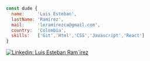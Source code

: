 ```javascript
const dude {
  name:     'Luis Esteban',
  lastName: 'Ramírez',
  mail:     'leramirezca@gmail.com',
  country:  'Colombia',
  skills:   ['Git','Html','CSS','Javascript','React']
}
```
[![Linkedin: Luis Esteban Ram´irez](https://img.shields.io/badge/-LuisEstebanRamirez-blue?style=flat-square&logo=Linkedin&logoColor=white&link=https://www.linkedin.com/in/luis-esteban-ram%C3%ADrez-14120142/)](https://www.linkedin.com/in/luis-esteban-ram%C3%ADrez-14120142/)

